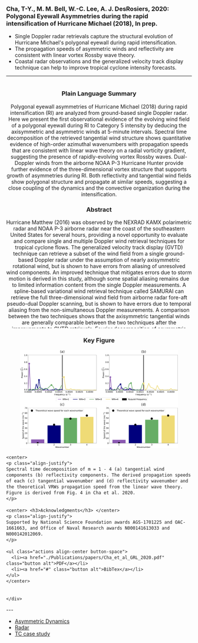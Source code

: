 

### Cha, T-Y., M. M. Bell, W.-C. Lee, A. J. DesRosiers, 2020: Polygonal Eyewall Asymmetries during the rapid intensification of Hurricane Michael (2018), In prep.  

- Single Doppler radar retrievals capture the structural evolution of Hurricane Michael's polygonal eyewall during rapid intensification.
- The propagation speeds of asymmetric winds and reflectivity are consistent with linear vortex Rossby wave theory.
- Coastal radar observations and the generalized velocity track display technique can help to improve tropical cyclone intensity forecasts.

<!--p>&nbsp;</p-->
---
<style>

div.ex3 {

  height: 670px;
  overflow: auto;
}

</style>
<div class="row">
  <div class="6u 12u$(medium) ex3">

  <center> <h3>Plain Language Summary</h3> </center>
    <center>  
    <p class="align-justify">
    Polygonal eyewall asymmetries of Hurricane Michael (2018) during rapid intensification (RI) are analyzed from ground-based single Doppler radar. Here we present the first observational evidence of the evolving wind field of a polygonal eyewall during RI to Category 5 intensity by deducing the axisymmetric and asymmetric winds at 5-minute intervals. Spectral time decomposition of the retrieved tangential wind structure shows quantitative evidence of high-order azimuthal wavenumbers with propagation speeds that are consistent with linear wave theory on a radial vorticity gradient, suggesting the presence of rapidly-evolving vortex Rossby waves. Dual-Doppler winds from the airborne NOAA P-3 Hurricane Hunter provide further evidence of the three-dimensional vortex structure that supports growth of asymmetries during RI. Both reflectivity and tangential wind fields show polygonal structure and propagate at similar speeds, suggesting a close coupling of the dynamics and the convective organization during the intensification.  
    </p>
    </center>

  <center> <h3>Abstract</h3> </center>
    <center>  
    <p class="align-justify">
    Hurricane Matthew (2016) was observed by the NEXRAD KAMX polarimetric radar and NOAA P-3 airborne radar near the coast of the southeastern United States for several hours, providing a novel opportunity to evaluate and compare single and multiple Doppler wind retrieval techniques for tropical cyclone flows.
    The generalized velocity track display (GVTD) technique can retrieve a subset of the wind field from a single ground-based Doppler radar under the assumption of nearly axisymmetric rotational wind, but is shown to have errors from aliasing of unresolved wind components.
    An improved technique that mitigates errors due to storm motion is derived in this study, although some spatial aliasing remains due to limited information content from the single Doppler measurements.
    A spline-based variational wind retrieval technique called SAMURAI can retrieve the full three-dimensional wind field from airborne radar fore-aft pseudo-dual Doppler scanning, but is shown to have errors due to temporal aliasing from the non-simultaneous Doppler measurements.
    A comparison between the two techniques shows that the axisymmetric tangential winds are generally comparable between the two techniques after the improvements to GVTD retrievals.
    Fourier decomposition of asymmetric kinematic and convective structure shows more discrepancies due to spatial and temporal aliasing in the retrievals.
    The advantages and disadvantages of each technique for studying tropical cyclone structure are discussed, and suggest that complementary information can be retrieved from both single and multiple Doppler retrievals.
    Future improvements to the asymmetric flow assumptions in single Doppler analysis and steady-state assumptions in pseudo-dual Doppler analysis are required to reconcile differences in retrieved tropical cyclone structure.
    </p>
    </center>

  </div>

  <div class="6u$ 12u$(medium)">
  <center> <h3>Key Figure</h3> </center>
    <center>
    <p class="image fit" style="width:85%">
    <a href="#"><img src="./Publications/figures/Cha_et_al_GRL_2020.png" alt="" /></a>  </p>
    </center>

    <center>
    <p class="align-justify">
    Spectral time decomposition of m = 1 - 4 (a) tangential wind components (b) reflectivity components. The derived propagation speeds of each (c) tangential wavenumber and (d) reflectivity wavenumber and the theoretical VRWs propagation speed from the linear wave theory. Figure is derived from Fig. 4 in Cha et al. 2020.
    </p>

    <center> <h3>Acknowledgments</h3> </center>
    <p class="align-justify">
    Supported by National Science Foundation awards AGS-1701225 and OAC-1661663, and Office of Naval Research awards N000141613033 and N000142012069.
    </p>

    <ul class="actions align-center button-space">
      <li><a href="./Publications/papers/Cha_et_al_GRL_2020.pdf" class="button alt">PDF</a></li>
      <li><a href="#" class="button alt">BibTex</a></li>
    </ul>
    </center>


    </div>
</div>
---

<div class="12u$ 12u$(medium)">
  <ul class="actions fit">
    <li><a href="#" class="button special fit">Asymmetric Dynamics</a></li>
    <li><a href="#" class="button special fit">Radar</a></li>
    <li><a href="#" class="button special fit">TC case study</a></li>
  </ul>
</div>
